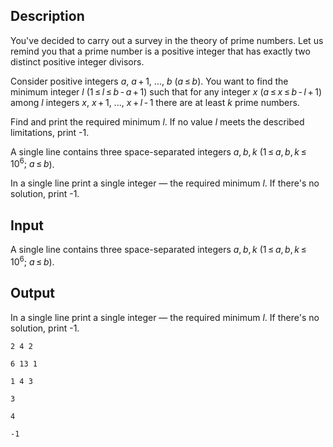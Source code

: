 ## Description

<div><p>You've decided to carry out a survey in the theory of prime numbers. Let us remind you that a prime number is a positive integer that has exactly two distinct positive integer divisors.</p><p>Consider positive integers <span class="tex-span"><i>a</i></span>, <span class="tex-span"><i>a</i> + 1</span>, <span class="tex-span">...</span>, <span class="tex-span"><i>b</i></span> <span class="tex-span">(<i>a</i> ≤ <i>b</i>)</span>. You want to find the minimum integer <span class="tex-span"><i>l</i></span> <span class="tex-span">(1 ≤ <i>l</i> ≤ <i>b</i> - <i>a</i> + 1)</span> such that for any integer <span class="tex-span"><i>x</i></span> <span class="tex-span">(<i>a</i> ≤ <i>x</i> ≤ <i>b</i> - <i>l</i> + 1)</span> among <span class="tex-span"><i>l</i></span> integers <span class="tex-span"><i>x</i></span>, <span class="tex-span"><i>x</i> + 1</span>, <span class="tex-span">...</span>, <span class="tex-span"><i>x</i> + <i>l</i> - 1</span> there are at least <span class="tex-span"><i>k</i></span> prime numbers. </p><p>Find and print the required minimum <span class="tex-span"><i>l</i></span>. If no value <span class="tex-span"><i>l</i></span> meets the described limitations, print -1.</p></div><div class="input-specification"><p>A single line contains three space-separated integers <span class="tex-span"><i>a</i>, <i>b</i>, <i>k</i></span> (<span class="tex-span">1 ≤ <i>a</i>, <i>b</i>, <i>k</i> ≤ 10<sup class="upper-index">6</sup>;&nbsp;<i>a</i> ≤ <i>b</i></span>).</p></div><div class="output-specification"><p>In a single line print a single integer — the required minimum <span class="tex-span"><i>l</i></span>. If there's no solution, print -1.</p></div>

## Input

<p>A single line contains three space-separated integers <span class="tex-span"><i>a</i>, <i>b</i>, <i>k</i></span> (<span class="tex-span">1 ≤ <i>a</i>, <i>b</i>, <i>k</i> ≤ 10<sup class="upper-index">6</sup>;&nbsp;<i>a</i> ≤ <i>b</i></span>).</p>

## Output

<p>In a single line print a single integer — the required minimum <span class="tex-span"><i>l</i></span>. If there's no solution, print -1.</p>





```input1
2 4 2

```




```input2
6 13 1

```




```input3
1 4 3

```




```output1
3

```




```output2
4

```




```output3
-1

```


